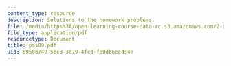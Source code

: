 ```yaml
---
content_type: resource
description: Solutions to the homework problems.
file: /media/https%3A/open-learning-course-data-rc.s3.amazonaws.com/2-032-dynamics-fall-2004/6950d7495bc03d794fcdfe0db6eed34e_pss09.pdf
file_type: application/pdf
resourcetype: Document
title: pss09.pdf
uid: 6950d749-5bc0-3d79-4fcd-fe0db6eed34e
---
```

